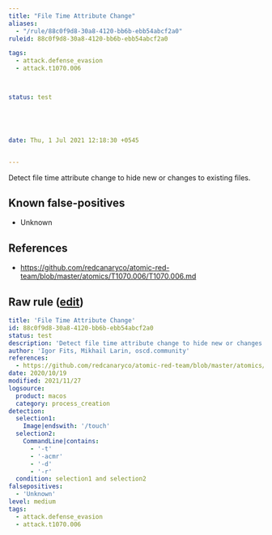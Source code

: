 ```yaml
---
title: "File Time Attribute Change"
aliases:
  - "/rule/88c0f9d8-30a8-4120-bb6b-ebb54abcf2a0"
ruleid: 88c0f9d8-30a8-4120-bb6b-ebb54abcf2a0

tags:
  - attack.defense_evasion
  - attack.t1070.006



status: test





date: Thu, 1 Jul 2021 12:18:30 +0545


---
```


Detect file time attribute change to hide new or changes to existing files.

<!--more-->


## Known false-positives

* Unknown



## References

* https://github.com/redcanaryco/atomic-red-team/blob/master/atomics/T1070.006/T1070.006.md


## Raw rule ([edit](https://github.com/SigmaHQ/sigma/edit/master/rules/linux/macos/process_creation/proc_creation_macos_change_file_time_attr.yml))
```yaml
title: 'File Time Attribute Change'
id: 88c0f9d8-30a8-4120-bb6b-ebb54abcf2a0
status: test
description: 'Detect file time attribute change to hide new or changes to existing files.'
author: 'Igor Fits, Mikhail Larin, oscd.community'
references:
  - https://github.com/redcanaryco/atomic-red-team/blob/master/atomics/T1070.006/T1070.006.md
date: 2020/10/19
modified: 2021/11/27
logsource:
  product: macos
  category: process_creation
detection:
  selection1:
    Image|endswith: '/touch'
  selection2:
    CommandLine|contains:
      - '-t'
      - '-acmr'
      - '-d'
      - '-r'
  condition: selection1 and selection2
falsepositives:
  - 'Unknown'
level: medium
tags:
  - attack.defense_evasion
  - attack.t1070.006

```
